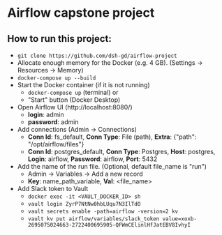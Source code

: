 # Airflow capstone project

## How to run this project:
- `git clone https://github.com/dsh-gd/airflow-project`
- Allocate enough memory for the Docker (e.g. 4 GB). (Settings → Resources → Memory)
- `docker-compose up --build`
- Start the Docker container (if it is not running)
    - `docker-compose up` (terminal) or
    - "Start" button (Docker Desktop)
- Open Airflow UI (http://localhost:8080/)
	- **login**: admin
	- **password**: admin
- Add connections (Admin → Connections)
	- **Conn Id**: fs_default, **Conn Type**: File (path), **Extra**: {"path": "/opt/airflow/files"}
	- **Conn Id**: postgres_default, **Conn Type**: Postgres, **Host**: postgres, **Login**: airflow, **Password**: airflow, **Port**: 5432
- Add the name of the run file. (Optional, default file_name is "run")
	- Admin → Variables → Add a new record
	- **Key**: name_path_variable, **Val**: &lt;file_name&gt;
- Add Slack token to Vault
    - `docker exec -it <VAULT_DOCKER_ID> sh`
    - `vault login ZyrP7NtNw0hbLUqu7N3IlTdO`
    - `vault secrets enable -path=airflow -version=2 kv`
    - `vault kv put airflow/variables/slack_token value=xoxb-2695075024663-2722400695905-QFWmCElinlHfJatEBV8IvhyI`
